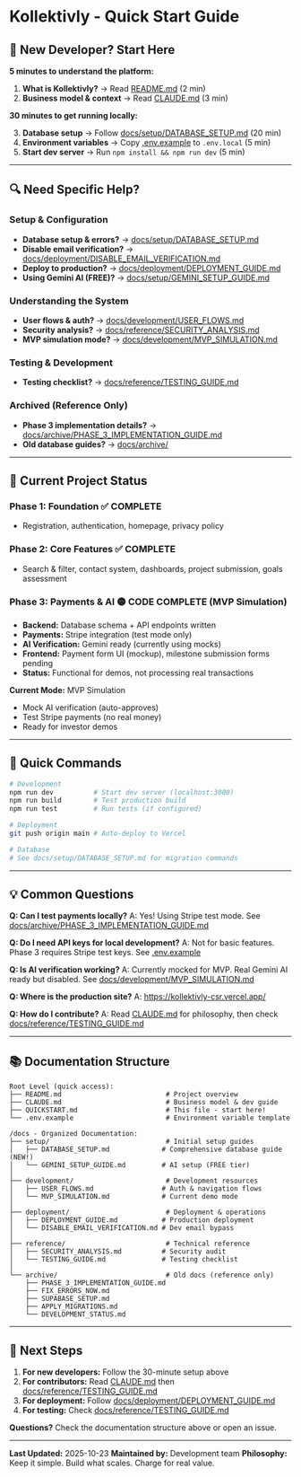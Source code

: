 # Kollektivly - Quick Start Guide

## 👋 New Developer? Start Here

**5 minutes to understand the platform:**

1. **What is Kollektivly?** → Read [README.md](README.md) (2 min)
2. **Business model & context** → Read [CLAUDE.md](CLAUDE.md) (3 min)

**30 minutes to get running locally:**

3. **Database setup** → Follow [docs/setup/DATABASE_SETUP.md](docs/setup/DATABASE_SETUP.md) (20 min)
4. **Environment variables** → Copy [.env.example](.env.example) to `.env.local` (5 min)
5. **Start dev server** → Run `npm install && npm run dev` (5 min)

---

## 🔍 Need Specific Help?

### Setup & Configuration
- **Database setup & errors?** → [docs/setup/DATABASE_SETUP.md](docs/setup/DATABASE_SETUP.md)
- **Disable email verification?** → [docs/deployment/DISABLE_EMAIL_VERIFICATION.md](docs/deployment/DISABLE_EMAIL_VERIFICATION.md)
- **Deploy to production?** → [docs/deployment/DEPLOYMENT_GUIDE.md](docs/deployment/DEPLOYMENT_GUIDE.md)
- **Using Gemini AI (FREE)?** → [docs/setup/GEMINI_SETUP_GUIDE.md](docs/setup/GEMINI_SETUP_GUIDE.md)

### Understanding the System
- **User flows & auth?** → [docs/development/USER_FLOWS.md](docs/development/USER_FLOWS.md)
- **Security analysis?** → [docs/reference/SECURITY_ANALYSIS.md](docs/reference/SECURITY_ANALYSIS.md)
- **MVP simulation mode?** → [docs/development/MVP_SIMULATION.md](docs/development/MVP_SIMULATION.md)

### Testing & Development
- **Testing checklist?** → [docs/reference/TESTING_GUIDE.md](docs/reference/TESTING_GUIDE.md)

### Archived (Reference Only)
- **Phase 3 implementation details?** → [docs/archive/PHASE_3_IMPLEMENTATION_GUIDE.md](docs/archive/PHASE_3_IMPLEMENTATION_GUIDE.md)
- **Old database guides?** → [docs/archive/](docs/archive/)

---

## 📌 Current Project Status

### **Phase 1: Foundation** ✅ COMPLETE
- Registration, authentication, homepage, privacy policy

### **Phase 2: Core Features** ✅ COMPLETE
- Search & filter, contact system, dashboards, project submission, goals assessment

### **Phase 3: Payments & AI** 🟡 CODE COMPLETE (MVP Simulation)
- **Backend:** Database schema + API endpoints written
- **Payments:** Stripe integration (test mode only)
- **AI Verification:** Gemini ready (currently using mocks)
- **Frontend:** Payment form UI (mockup), milestone submission forms pending
- **Status:** Functional for demos, not processing real transactions

**Current Mode:** MVP Simulation
- Mock AI verification (auto-approves)
- Test Stripe payments (no real money)
- Ready for investor demos

---

## 🚀 Quick Commands

```bash
# Development
npm run dev          # Start dev server (localhost:3000)
npm run build        # Test production build
npm run test         # Run tests (if configured)

# Deployment
git push origin main # Auto-deploy to Vercel

# Database
# See docs/setup/DATABASE_SETUP.md for migration commands
```

---

## 💡 Common Questions

**Q: Can I test payments locally?**
A: Yes! Using Stripe test mode. See [docs/archive/PHASE_3_IMPLEMENTATION_GUIDE.md](docs/archive/PHASE_3_IMPLEMENTATION_GUIDE.md)

**Q: Do I need API keys for local development?**
A: Not for basic features. Phase 3 requires Stripe test keys. See [.env.example](.env.example)

**Q: Is AI verification working?**
A: Currently mocked for MVP. Real Gemini AI ready but disabled. See [docs/development/MVP_SIMULATION.md](docs/development/MVP_SIMULATION.md)

**Q: Where is the production site?**
A: https://kollektivly-csr.vercel.app/

**Q: How do I contribute?**
A: Read [CLAUDE.md](CLAUDE.md) for philosophy, then check [docs/reference/TESTING_GUIDE.md](docs/reference/TESTING_GUIDE.md)

---

## 📚 Documentation Structure

```
Root Level (quick access):
├── README.md                          # Project overview
├── CLAUDE.md                          # Business model & dev guide
├── QUICKSTART.md                      # This file - start here!
└── .env.example                       # Environment variable template

/docs - Organized Documentation:
├── setup/                             # Initial setup guides
│   ├── DATABASE_SETUP.md             # Comprehensive database guide (NEW!)
│   └── GEMINI_SETUP_GUIDE.md         # AI setup (FREE tier)
│
├── development/                       # Development resources
│   ├── USER_FLOWS.md                 # Auth & navigation flows
│   └── MVP_SIMULATION.md             # Current demo mode
│
├── deployment/                        # Deployment & operations
│   ├── DEPLOYMENT_GUIDE.md           # Production deployment
│   └── DISABLE_EMAIL_VERIFICATION.md # Dev email bypass
│
├── reference/                         # Technical reference
│   ├── SECURITY_ANALYSIS.md          # Security audit
│   └── TESTING_GUIDE.md              # Testing checklist
│
└── archive/                           # Old docs (reference only)
    ├── PHASE_3_IMPLEMENTATION_GUIDE.md
    ├── FIX_ERRORS_NOW.md
    ├── SUPABASE_SETUP.md
    ├── APPLY_MIGRATIONS.md
    └── DEVELOPMENT_STATUS.md
```

---

## 🎯 Next Steps

1. **For new developers:** Follow the 30-minute setup above
2. **For contributors:** Read [CLAUDE.md](CLAUDE.md) then [docs/reference/TESTING_GUIDE.md](docs/reference/TESTING_GUIDE.md)
3. **For deployment:** Follow [docs/deployment/DEPLOYMENT_GUIDE.md](docs/deployment/DEPLOYMENT_GUIDE.md)
4. **For testing:** Check [docs/reference/TESTING_GUIDE.md](docs/reference/TESTING_GUIDE.md)

**Questions?** Check the documentation structure above or open an issue.

---

**Last Updated:** 2025-10-23
**Maintained by:** Development team
**Philosophy:** Keep it simple. Build what scales. Charge for real value.

